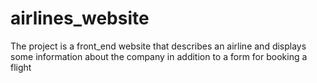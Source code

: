 # airlines_website
The project is a front_end website that describes an airline and displays some information about the company in addition to a form for booking a flight 
